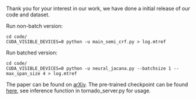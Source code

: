 Thank you for your interest in our work, we have done a initial release of our code and dataset. 

Run non-batch version:
```
cd code/
CUDA_VISIBLE_DEVICES=0 python -u main_semi_crf.py > log.mtref
```

Run batched version:
```
cd code/
CUDA_VISIBLE_DEVICES=0 python -u neural_jacana.py --batchsize 1 --max_span_size 4 > log.mtref
```

The paper can be found on [arXiv](https://arxiv.org/pdf/2106.02569.pdf). The pre-trained checkpoint can be found [here](https://drive.google.com/file/d/13w2IkKQY7Em-lA1wkU4ipeOAqCW673dF/view?usp=sharing), see inference function in tornado_server.py for usage.
